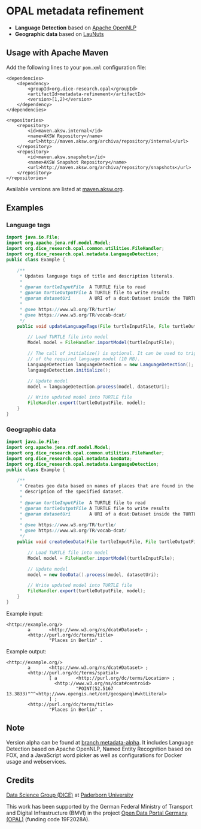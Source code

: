 # OPAL metadata refinement

* **Language Detection** based on [Apache OpenNLP](https://opennlp.apache.org/)
* **Geographic data** based on [LauNuts](https://github.com/projekt-opal/LauNuts)


## Usage with Apache Maven

Add the following lines to your `pom.xml` configuration file:

	<dependencies>
		<dependency>
			<groupId>org.dice-research.opal</groupId>
			<artifactId>metadata-refinement</artifactId>
			<version>[1,2)</version>
		</dependency>
	</dependencies>
	
	<repositories>
		<repository>
			<id>maven.aksw.internal</id>
			<name>AKSW Repository</name>
			<url>http://maven.aksw.org/archiva/repository/internal</url>
		</repository>
		<repository>
			<id>maven.aksw.snapshots</id>
			<name>AKSW Snapshot Repository</name>
			<url>http://maven.aksw.org/archiva/repository/snapshots</url>
		</repository>
	</repositories>
	
Available versions are listed at [maven.aksw.org](https://maven.aksw.org/archiva/#advancedsearch~internal/org.dice-research.opal~metadata-refinement~~~~~30).


## Examples

### Language tags

```Java
import java.io.File;
import org.apache.jena.rdf.model.Model;
import org.dice_research.opal.common.utilities.FileHandler;
import org.dice_research.opal.metadata.LanguageDetection;
public class Example {

	/**
	 * Updates language tags of title and description literals.
	 * 
	 * @param turtleInputFile  A TURTLE file to read
	 * @param turtleOutputFile A TURTLE file to write results
	 * @param datasetUri       A URI of a dcat:Dataset inside the TURTLE data
	 * 
	 * @see https://www.w3.org/TR/turtle/
	 * @see https://www.w3.org/TR/vocab-dcat/
	 */
	public void updateLanguageTags(File turtleInputFile, File turtleOutputFile, String datasetUri) throws Exception {

		// Load TURTLE file into model
		Model model = FileHandler.importModel(turtleInputFile);

		// The call of initialize() is optional. It can be used to trigger the download
		// of the required language model (10 MB).
		LanguageDetection languageDetection = new LanguageDetection();
		languageDetection.initialize();

		// Update model
		model = languageDetection.process(model, datasetUri);

		// Write updated model into TURTLE file
		FileHandler.export(turtleOutputFile, model);
	}
}

```


### Geographic data

```Java
import java.io.File;
import org.apache.jena.rdf.model.Model;
import org.dice_research.opal.common.utilities.FileHandler;
import org.dice_research.opal.metadata.GeoData;
import org.dice_research.opal.metadata.LanguageDetection;
public class Example {

	/**
	 * Creates geo data based on names of places that are found in the title and
	 * description of the specified dataset.
	 * 
	 * @param turtleInputFile  A TURTLE file to read
	 * @param turtleOutputFile A TURTLE file to write results
	 * @param datasetUri       A URI of a dcat:Dataset inside the TURTLE data
	 * 
	 * @see https://www.w3.org/TR/turtle/
	 * @see https://www.w3.org/TR/vocab-dcat/
	 */
	public void createGeoData(File turtleInputFile, File turtleOutputFile, String datasetUri) throws Exception {

		// Load TURTLE file into model
		Model model = FileHandler.importModel(turtleInputFile);

		// Update model
		model = new GeoData().process(model, datasetUri);

		// Write updated model into TURTLE file
		FileHandler.export(turtleOutputFile, model);
	}
}
```

Example input:

```
<http://example.org/>
        a       <http://www.w3.org/ns/dcat#Dataset> ;
        <http://purl.org/dc/terms/title>
                "Places in Berlin" .
```

Example output:

```
<http://example.org/>
        a       <http://www.w3.org/ns/dcat#Dataset> ;
        <http://purl.org/dc/terms/spatial>
                [ a       <http://purl.org/dc/terms/Location> ;
                  <http://www.w3.org/ns/dcat#centroid>
                          "POINT(52.5167 13.3833)"^^<http://www.opengis.net/ont/geosparql#wktLiteral>
                ] ;
        <http://purl.org/dc/terms/title>
                "Places in Berlin" .
```

## Note

Version alpha can be found at [branch metadata-alpha](https://github.com/projekt-opal/metadata-refinement/tree/metadata-alpha).
It includes 
Language Detection based on Apache OpenNLP,
Named Entity Recognition based on FOX, and
a JavaScript word picker
as well as configurations for Docker usage and webservices.


## Credits

[Data Science Group (DICE)](https://dice-research.org/) at [Paderborn University](https://www.uni-paderborn.de/)

This work has been supported by the German Federal Ministry of Transport and Digital Infrastructure (BMVI) in the project [Open Data Portal Germany (OPAL)](http://projekt-opal.de/) (funding code 19F2028A).

